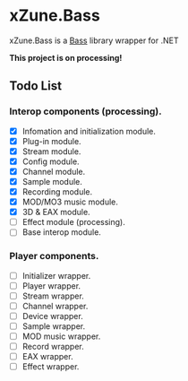 # xZune.Bass
xZune.Bass is a [Bass](http://www.un4seen.com/bass.html) library wrapper for .NET    
  
**This project is on processing!**

## Todo List  

### Interop components (processing).
- [x] Infomation and initialization module.
- [x] Plug-in module.
- [x] Stream module.
- [x] Config module.
- [x] Channel module.
- [x] Sample module.
- [x] Recording module.
- [x] MOD/MO3 music module.
- [x] 3D & EAX module.
- [ ] Effect module (processing).
- [ ] Base interop module.

### Player components.
- [ ] Initializer wrapper.
- [ ] Player wrapper.
- [ ] Stream wrapper.
- [ ] Channel wrapper.
- [ ] Device wrapper.
- [ ] Sample wrapper.
- [ ] MOD music wrapper.
- [ ] Record wrapper.
- [ ] EAX wrapper.
- [ ] Effect wrapper.